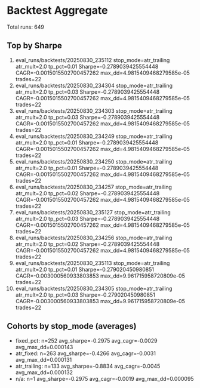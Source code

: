 # Backtest Aggregate

Total runs: 649

## Top by Sharpe
1. eval_runs/backtests/20250830_235112 stop_mode=atr_trailing atr_mult=2.0 tp_pct=0.01 Sharpe=-0.2789039425554448 CAGR=-0.0015015502700457262 max_dd=4.9815409468279585e-05 trades=22
2. eval_runs/backtests/20250830_234304 stop_mode=atr_trailing atr_mult=2.0 tp_pct=0.03 Sharpe=-0.2789039425554448 CAGR=-0.0015015502700457262 max_dd=4.9815409468279585e-05 trades=22
3. eval_runs/backtests/20250830_234303 stop_mode=atr_trailing atr_mult=2.0 tp_pct=0.03 Sharpe=-0.2789039425554448 CAGR=-0.0015015502700457262 max_dd=4.9815409468279585e-05 trades=22
4. eval_runs/backtests/20250830_234249 stop_mode=atr_trailing atr_mult=2.0 tp_pct=0.01 Sharpe=-0.2789039425554448 CAGR=-0.0015015502700457262 max_dd=4.9815409468279585e-05 trades=22
5. eval_runs/backtests/20250830_234250 stop_mode=atr_trailing atr_mult=2.0 tp_pct=0.01 Sharpe=-0.2789039425554448 CAGR=-0.0015015502700457262 max_dd=4.9815409468279585e-05 trades=22
6. eval_runs/backtests/20250830_234257 stop_mode=atr_trailing atr_mult=2.0 tp_pct=0.02 Sharpe=-0.2789039425554448 CAGR=-0.0015015502700457262 max_dd=4.9815409468279585e-05 trades=22
7. eval_runs/backtests/20250830_235127 stop_mode=atr_trailing atr_mult=2.0 tp_pct=0.03 Sharpe=-0.2789039425554448 CAGR=-0.0015015502700457262 max_dd=4.9815409468279585e-05 trades=22
8. eval_runs/backtests/20250830_234256 stop_mode=atr_trailing atr_mult=2.0 tp_pct=0.02 Sharpe=-0.2789039425554448 CAGR=-0.0015015502700457262 max_dd=4.9815409468279585e-05 trades=22
9. eval_runs/backtests/20250830_235113 stop_mode=atr_trailing atr_mult=2.0 tp_pct=0.01 Sharpe=-0.279020450980851 CAGR=-0.003000560933803853 max_dd=9.961715958720809e-05 trades=22
10. eval_runs/backtests/20250830_234305 stop_mode=atr_trailing atr_mult=2.0 tp_pct=0.03 Sharpe=-0.279020450980851 CAGR=-0.003000560933803853 max_dd=9.961715958720809e-05 trades=22

## Cohorts by stop_mode (averages)
- fixed_pct: n=252 avg_sharpe=-0.2975 avg_cagr=-0.0029 avg_max_dd=0.000143
- atr_fixed: n=263 avg_sharpe=-0.4266 avg_cagr=-0.0031 avg_max_dd=0.000131
- atr_trailing: n=133 avg_sharpe=-0.8834 avg_cagr=-0.0045 avg_max_dd=0.000132
- n/a: n=1 avg_sharpe=-0.2975 avg_cagr=-0.0019 avg_max_dd=0.000095
